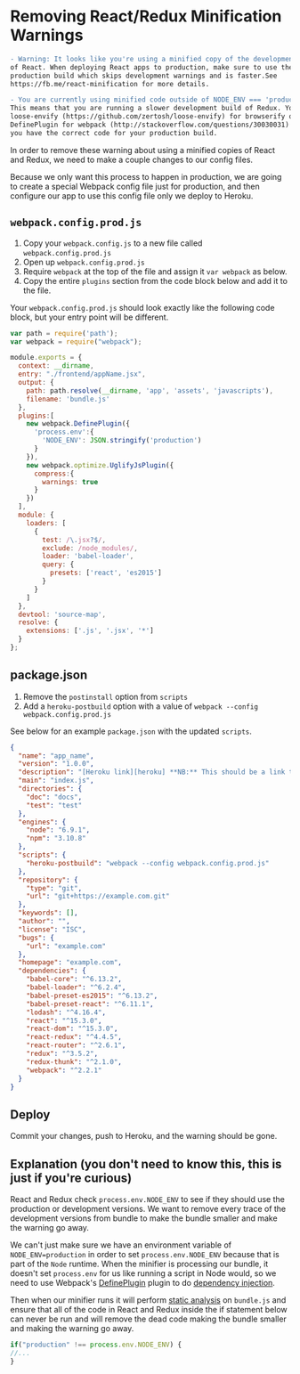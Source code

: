 # Removing React/Redux Minification Warnings

```diff
- Warning: It looks like you're using a minified copy of the development build
of React. When deploying React apps to production, make sure to use the
production build which skips development warnings and is faster.See
https://fb.me/react-minification for more details.
```

```diff
- You are currently using minified code outside of NODE_ENV === 'production'.
This means that you are running a slower development build of Redux. You can use
loose-envify (https://github.com/zertosh/loose-envify) for browserify or
DefinePlugin for webpack (http://stackoverflow.com/questions/30030031) to ensure
you have the correct code for your production build.
```

In order to remove these warning about using a minified copies of React and Redux, we need to make a couple changes to our config files.

Because we only want this process to happen in production, we are going to
create a special Webpack config file just for production, and then configure our
app to use this config file only we deploy to Heroku.

## `webpack.config.prod.js`

1. Copy your `webpack.config.js` to a new file called `webpack.config.prod.js`
2. Open up `webpack.config.prod.js`
3. Require `webpack` at the top of the file and assign it `var webpack` as below.
4. Copy the entire `plugins` section from the code block below and add it to the
   file.

Your `webpack.config.prod.js` should look exactly like the following code block, but your entry
point will be different.


```js
var path = require('path');
var webpack = require("webpack");

module.exports = {
  context: __dirname,
  entry: "./frontend/appName.jsx",
  output: {
    path: path.resolve(__dirname, 'app', 'assets', 'javascripts'),
    filename: 'bundle.js'
  },
  plugins:[
    new webpack.DefinePlugin({
      'process.env':{
        'NODE_ENV': JSON.stringify('production')
      }
    }),
    new webpack.optimize.UglifyJsPlugin({
      compress:{
        warnings: true
      }
    })
  ],
  module: {
    loaders: [
      {
        test: /\.jsx?$/,
        exclude: /node_modules/,
        loader: 'babel-loader',
        query: {
          presets: ['react', 'es2015']
        }
      }
    ]
  },
  devtool: 'source-map',
  resolve: {
    extensions: ['.js', '.jsx', '*']
  }
};
```

## package.json
1. Remove the `postinstall` option from `scripts`
2. Add a `heroku-postbuild` option with a value of `webpack --config
   webpack.config.prod.js`

See below for an example `package.json` with the updated `scripts`.

```json
{
  "name": "app_name",
  "version": "1.0.0",
  "description": "[Heroku link][heroku] **NB:** This should be a link to your production site",
  "main": "index.js",
  "directories": {
    "doc": "docs",
    "test": "test"
  },
  "engines": {
    "node": "6.9.1",
    "npm": "3.10.8"
  },
  "scripts": {
    "heroku-postbuild": "webpack --config webpack.config.prod.js"
  },
  "repository": {
    "type": "git",
    "url": "git+https://example.com.git"
  },
  "keywords": [],
  "author": "",
  "license": "ISC",
  "bugs": {
    "url": "example.com"
  },
  "homepage": "example.com",
  "dependencies": {
    "babel-core": "^6.13.2",
    "babel-loader": "^6.2.4",
    "babel-preset-es2015": "^6.13.2",
    "babel-preset-react": "^6.11.1",
    "lodash": "^4.16.4",
    "react": "^15.3.0",
    "react-dom": "^15.3.0",
    "react-redux": "^4.4.5",
    "react-router": "^2.6.1",
    "redux": "^3.5.2",
    "redux-thunk": "^2.1.0",
    "webpack": "^2.2.1"
  }
}
```

## Deploy
Commit your changes, push to Heroku, and the warning should be gone.

## Explanation (you don't need to know this, this is just if you're curious)

React and Redux check `process.env.NODE_ENV` to see if they should use the
production or development versions. We want to remove every trace of the
development versions from bundle to make the bundle smaller and make the
warning go away.

We can't just make sure we have an environment variable of `NODE_ENV=production`
in order to set `process.env.NODE_ENV` because that is part of the `Node`
runtime. When the minifier is processing our bundle, it doesn't set
`process.env` for us like running a script in Node would, so we need to use Webpack's
[DefinePlugin][webpack-define-plugin]
plugin to do [dependency injection][dependency-injection].

Then when our minifier runs it will perform [static
analysis][static-analysis] on `bundle.js`
and ensure that all of the code in React and Redux inside the if statement below can never be
run and will remove the dead code making the bundle smaller and making the
warning go away.

```js
if("production" !== process.env.NODE_ENV) {
//...
}
```

[webpack-define-plugin]: https://webpack.js.org/plugins/define-plugin
[dependency-injection]: https://en.wikipedia.org/wiki/Dependency_injection
[static-analysis]: https://en.wikipedia.org/wiki/Static_program_analysis
